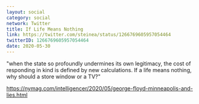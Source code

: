 ```yaml
---
layout: social
category: social
network: Twitter
title: If Life Means Nothing
link: https://twitter.com/steinea/status/1266769605957054464
twitterID: 1266769605957054464
date: 2020-05-30
---
```


"when the state so profoundly undermines its own legitimacy, the cost of responding in kind is defined by new calculations. If a life means nothing, why should a store window or a TV?"

<https://nymag.com/intelligencer/2020/05/george-floyd-minneapolis-and-lies.html>
